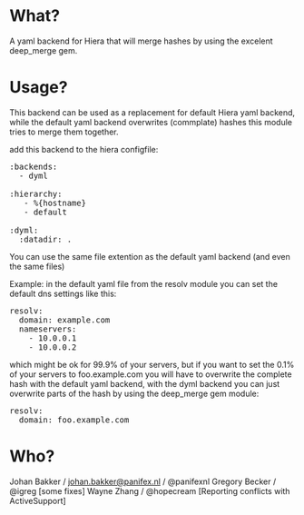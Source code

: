What?
=====

A yaml backend for Hiera that will merge hashes by using the
excelent deep_merge gem.

Usage?
======

This backend can be used as a replacement for default Hiera yaml backend, while the default yaml backend overwrites (commplate) hashes this module tries to merge them together.

add this backend to the hiera configfile:

<pre>
:backends:
  - dyml

:hierarchy:
   - %{hostname}
   - default

:dyml:
  :datadir: .
</pre>

You can use the same file extention as the default yaml backend (and even the same files)

Example:
in the default yaml file from the resolv module you can set the default dns settings like this:

<pre>
resolv:
  domain: example.com 
  nameservers:
    - 10.0.0.1
    - 10.0.0.2
</pre>

which might be ok for 99.9% of your servers, but if you want to set the 0.1% of your servers to foo.example.com you will have to overwrite the complete hash with the default yaml backend, with the dyml backend you can just overwrite parts of the hash by using the deep_merge gem module:

<pre>
resolv:
  domain: foo.example.com 
</pre>

Who?
====

Johan Bakker / johan.bakker@panifex.nl / @panifexnl
Gregory Becker / @igreg [some fixes]
Wayne Zhang / @hopecream [Reporting conflicts with ActiveSupport]
